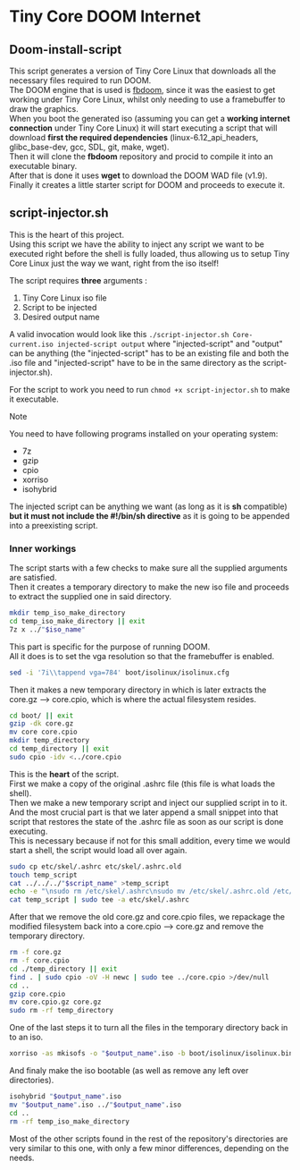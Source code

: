 # Tiny Core DOOM Internet

## Doom-install-script

This script generates a version of Tiny Core Linux that downloads all the necessary files required to run DOOM.  
The DOOM engine that is used is [fbdoom](https://github.com/maximevince/fbDOOM), since it was the easiest to get working under Tiny Core Linux, whilst only needing to use a framebuffer to draw the graphics.  
When you boot the generated iso (assuming you can get a **working internet connection** under Tiny Core Linux) it will start executing a script that will download **first the required dependencies** (linux-6.12_api_headers, glibc_base-dev, gcc, SDL, git, make, wget).  
Then it will clone the **fbdoom** repository and procid to compile it into an executable binary.  
After that is done it uses **wget** to download the DOOM WAD file (v1.9).  
Finally it creates a little starter script for DOOM and proceeds to execute it.  

## script-injector.sh

This is the heart of this project.  
Using this script we have the ability to inject any script we want to be executed right before the shell is fully loaded, thus allowing us to setup Tiny Core Linux just the way we want, right from the iso itself!  

The script requires **three** arguments :

1. Tiny Core Linux iso file
2. Script to be injected
3. Desired output name

A valid invocation would look like this `./script-injector.sh Core-current.iso injected-script output` where "injected-script" and "output" can be anything (the "injected-script" has to be an existing file and both the .iso file and "injected-script" have to be in the same directory as the script-injector.sh).
  
For the script to work you need to run `chmod +x script-injector.sh` to make it executable.  

> [!NOTE]
>
> You need to have following programs installed on your operating system:
>
> - 7z
> - gzip
> - cpio
> - xorriso
> - isohybrid

The injected script can be anything we want  (as long as it is **sh** compatible) **but it must not include the #!/bin/sh directive** as it is going to be appended into a preexisting script.  

### Inner workings

The script starts with a few checks to make sure all the supplied arguments are satisfied.  
Then it creates a temporary directory to make the new iso file and proceeds to extract the supplied one in said directory.  

```sh
mkdir temp_iso_make_directory
cd temp_iso_make_directory || exit
7z x ../"$iso_name"
```

This part is specific for the purpose of running DOOM.  
All it does is to set the vga resolution so that the framebuffer is enabled.

```sh
sed -i '7i\\tappend vga=784' boot/isolinux/isolinux.cfg
```

Then it makes a new temporary directory in which is later extracts the core.gz --> core.cpio, which is where the actual filesystem resides.  

```sh
cd boot/ || exit
gzip -dk core.gz
mv core core.cpio
mkdir temp_directory
cd temp_directory || exit
sudo cpio -idv <../core.cpio
```

This is the **heart** of the script.  
First we make a copy of the original .ashrc file (this file is what loads the shell).  
Then we make a new temporary script and inject our supplied script in to it.  
And the most crucial part is that we later append a small snippet into that script that restores the state of the .ashrc file as soon as our script is done executing.  
This is necessary because if not for this small addition, every time we would start a shell, the script would load all over again.  


```sh
sudo cp etc/skel/.ashrc etc/skel/.ashrc.old
touch temp_script
cat ../../../"$script_name" >temp_script
echo -e "\nsudo rm /etc/skel/.ashrc\nsudo mv /etc/skel/.ashrc.old /etc/skel/.ashrc\nsudo mv .ashrc.old .ashrc" >>temp_script
cat temp_script | sudo tee -a etc/skel/.ashrc
```

After that we remove the old core.gz and core.cpio files, we repackage the modified filesystem back into a core.cpio --> core.gz and remove the temporary directory.  

```sh
rm -f core.gz
rm -f core.cpio
cd ./temp_directory || exit
find . | sudo cpio -oV -H newc | sudo tee ../core.cpio >/dev/null
cd ..
gzip core.cpio
mv core.cpio.gz core.gz
sudo rm -rf temp_directory
```

One of the last steps it to turn all the files in the temporary directory back in to an iso.  

```sh
xorriso -as mkisofs -o "$output_name".iso -b boot/isolinux/isolinux.bin -c boot/isolinux/boot.cat -no-emul-boot -boot-load-size 4 -boot-info-table -J -r -V "$output_name" .
```

And finaly make the iso bootable (as well as remove any left over directories).  

```sh
isohybrid "$output_name".iso
mv "$output_name".iso ../"$output_name".iso
cd ..
rm -rf temp_iso_make_directory
```

Most of the other scripts found in the rest of the repository's directories are very similar to this one, with only a few minor differences, depending on the needs.  
